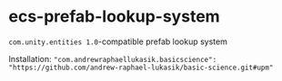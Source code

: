 # ecs-prefab-lookup-system
`com.unity.entities 1.0`-compatible prefab lookup system

Installation:
`"com.andrewraphaellukasik.basicscience": "https://github.com/andrew-raphael-lukasik/basic-science.git#upm"`
